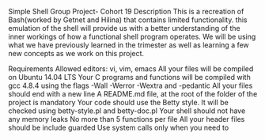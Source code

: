 Simple Shell Group Project- Cohort 19
Description
This is a recreation of Bash(worked by Getnet and Hilina) that contains limited functionality. this emulation of the shell will provide us with a better understanding of the inner workings of how a functional shell program operates. We will be using what we have previously learned in the trimester as well as learning a few new concepts as we work on this project.



Requirements
Allowed editors: vi, vim, emacs
All your files will be compiled on Ubuntu 14.04 LTS
Your C programs and functions will be compiled with gcc 4.8.4 using the flags -Wall -Werror -Wextra and -pedantic
All your files should end with a new line
A README.md file, at the root of the folder of the project is mandatory
Your code should use the Betty style. It will be checked using betty-style.pl and betty-doc.pl
Your shell should not have any memory leaks
No more than 5 functions per file
All your header files should be include guarded
Use system calls only when you need to
